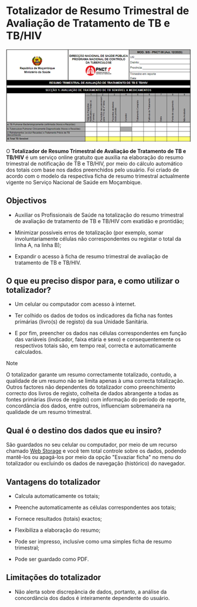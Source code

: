 # Totalizador de Resumo Trimestral de Avaliação de Tratamento de TB e TB/HIV

![Trecho do Totalizador de Resumo Trimestral de Avaliação de Tratamento de TB e TB/HIV](imagens/totalizador-de-resumo-trimestral-de-avaliacao-de-tto-de-tb-e-tb-hiv.png)

O **Totalizador de Resumo Trimestral de Avaliação de Tratamento de TB e TB/HIV** é um serviço online gratuito que auxilia na elaboração do resumo trimestral de notificação de TB e TB/HIV, por meio do cálculo automático dos totais com base nos dados preenchidos pelo usuário. Foi criado de acordo com o modelo da respectiva ficha de resumo trimestral actualmente vigente no Serviço Nacional de Saúde em Moçambique.


## Objectivos

* Auxiliar os Profissionais de Saúde na totalização do resumo trimestral de avaliação de tratamento de TB e TB/HIV com exatidão e prontidão;

* Minimizar possíveis erros de totalização (por exemplo, somar involuntariamente células não correspondentes ou registar o total da linha A, na linha B);

* Expandir o acesso à ficha de resumo trimestral de avaliação de tratamento de TB e TB/HIV.


## O que eu preciso dispor para, e como utilizar o totalizador?

* Um celular ou computador com acesso à internet.

* Ter colhido os dados de todos os indicadores da ficha nas fontes primárias (livro(s) de registo) da sua Unidade Sanitária.

* E por fim, preencher os dados nas células correspondentes em função das variáveis (indicador, faixa etária e sexo) e consequentemente os respectivos totais são, em tempo real, correcta e automaticamente calculados.


>[!NOTE]
>
> O totalizador garante um resumo correctamente totalizado, contudo, a qualidade de um resumo não se limita apenas à uma correcta totalização. Outros factores não dependentes do totalizador como preenchimento correcto dos livros de registo, colheita de dados abrangente a todas as fontes primárias (livros de registo) com informação do período de reporte, concordância dos dados, entre outros, influenciam sobremaneira na qualidade de um resumo trimestral.


## Qual é o destino dos dados que eu insiro?

São guardados no seu celular ou computador, por meio de um recurso chamado [Web Storage](https://developer.mozilla.org/pt-BR/docs/Web/API/Web_Storage_API) e você tem total controle sobre os dados, podendo mantê-los ou apagá-los por meio da opção "Esvaziar ficha" no menu do totalizador ou excluindo os dados de navegação (histórico) do navegador.


## Vantagens do totalizador

* Calcula automaticamente os totais;

* Preenche automaticamente as células correspondentes aos totais;

* Fornece resultados (totais) exactos;

* Flexibiliza a elaboração do resumo;

* Pode ser impresso, inclusíve como uma simples ficha de resumo trimestral;

* Pode ser guardado como PDF.


## Limitações do totalizador

* Não alerta sobre discrepância de dados, portanto, a análise da concordância dos dados é inteiramente dependente do usuário.